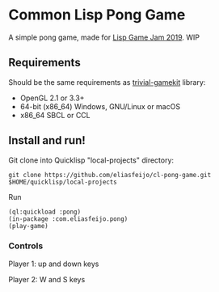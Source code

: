 # Common Lisp Pong Game

A simple pong game, made for [Lisp Game Jam 2019](https://itch.io/jam/lisp-game-jam-2019). WIP 

## Requirements

Should be the same requirements as [trivial-gamekit](https://github.com/borodust/trivial-gamekit) library:

* OpenGL 2.1 or 3.3+
* 64-bit (x86_64) Windows, GNU/Linux or macOS
* x86_64 SBCL or CCL


## Install and run!

Git clone into Quicklisp "local-projects" directory:

`git clone https://github.com/eliasfeijo/cl-pong-game.git $HOME/quicklisp/local-projects`

Run
```
(ql:quickload :pong)
(in-package :com.eliasfeijo.pong)
(play-game)
```

### Controls

Player 1: up and down keys

Player 2: W and S keys
